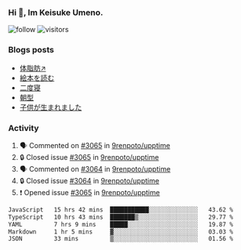 ### Hi 👋, Im Keisuke Umeno.

<!--
**9renpoto/9renpoto** is a ✨ _special_ ✨ repository because its `README.md` (this file) appears on your GitHub profile.

Here are some ideas to get you started:

- 🔭 I’m currently working on ...
- 🌱 I’m currently learning ...
- 👯 I’m looking to collaborate on ...
- 🤔 I’m looking for help with ...
- 💬 Ask me about ...
- 📫 How to reach me: ...
- 😄 Pronouns: ...
- ⚡ Fun fact: ...
-->

![follow](https://img.shields.io/github/followers/9renpoto?label=Follow&style=social)
![visitors](https://komarev.com/ghpvc/?username=9renpoto&label=Profile%20views&color=0e75b6&style=flat)

### Blogs posts

<!-- BLOG-POST-LIST:START -->
- [体脂肪↗](https://9renpoto.win/entry/2024/08/12/gaining_fat)
- [絵本を読む](https://9renpoto.win/entry/2024/07/26/picture_book)
- [二度寝](https://9renpoto.win/entry/2024/07/18/going_back_to_sleep)
- [朝型](https://9renpoto.win/entry/2024/05/29/im-an-early)
- [子供が生まれました](https://9renpoto.win/entry/2024/04/18/hello-world)
<!-- BLOG-POST-LIST:END -->

### Activity

<!--START_SECTION:activity-->
1. 🗣 Commented on [#3065](https://github.com/9renpoto/upptime/issues/3065#issuecomment-2301691237) in [9renpoto/upptime](https://github.com/9renpoto/upptime)
2. 🔒 Closed issue [#3065](https://github.com/9renpoto/upptime/issues/3065) in [9renpoto/upptime](https://github.com/9renpoto/upptime)
3. 🗣 Commented on [#3064](https://github.com/9renpoto/upptime/issues/3064#issuecomment-2301691131) in [9renpoto/upptime](https://github.com/9renpoto/upptime)
4. 🔒 Closed issue [#3064](https://github.com/9renpoto/upptime/issues/3064) in [9renpoto/upptime](https://github.com/9renpoto/upptime)
5. ❗ Opened issue [#3065](https://github.com/9renpoto/upptime/issues/3065) in [9renpoto/upptime](https://github.com/9renpoto/upptime)
<!--END_SECTION:activity-->

<!--START_SECTION:waka-->

```txt
JavaScript   15 hrs 42 mins  ███████████░░░░░░░░░░░░░░   43.62 %
TypeScript   10 hrs 43 mins  ███████▒░░░░░░░░░░░░░░░░░   29.77 %
YAML         7 hrs 9 mins    █████░░░░░░░░░░░░░░░░░░░░   19.87 %
Markdown     1 hr 5 mins     ▓░░░░░░░░░░░░░░░░░░░░░░░░   03.03 %
JSON         33 mins         ▒░░░░░░░░░░░░░░░░░░░░░░░░   01.56 %
```

<!--END_SECTION:waka-->
